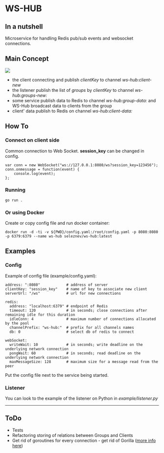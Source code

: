 # WS-HUB
## In a nutshell
Microservice for handling Redis pub/sub events and websocket connections.
## Main Concept 
![](https://svgshare.com/i/9R5.svg)
- the client connecting and publish *clientKey* to channel *ws-hub:client-new*
- the listener publish the list of *groups* by *clientKey* to channel *ws-hub:groups-new:<clientKey>*
- some service publish data to Redis to channel *ws-hub:group-data:<group>* and WS-Hub broadcast data to clients from the group
- client' data publish to Redis on channel *ws-hub:client-data:<clientKey>*


## How To
### Connect on client side
Common connection to Web Socket. **session_key** can be changed in config.
```
var conn = new WebSocket("ws://127.0.0.1:8080/ws?session_key=123456");
conn.onmessage = function(event) {
    console.log(event);
};
```
### Running
```
go run .
```
### Or using Docker
Create or copy config file and run docker container:
```
docker run -d -ti -v ${PWD}/config.yaml:/root/config.yaml -p 8080:8080 -p 6379:6379 --name ws-hub seleznev/ws-hub:latest
```
## Examples
### Config
Example of config file (example/config.yaml):
```
address: ":8080"            # address of server
clientKey: "session_key"    # name of key to associate new client
serverUrl: "/ws"            # url for new connections

redis:
  address: "localhost:6379" # endpoint of Redis
  timeout: 120              # in seconds; close connections after remaining idle for this duration
  idleConn: 4               # maximum number of connections allocated by the pool
  channelPrefix: "ws-hub:"  # prefix for all channels names
  db: 0                     # select db of redis to connect

webSocket:
  writeWait: 10             # in seconds; write deadline on the underlying network connection
  pongWait: 60              # in seconds; read deadline on the underlying network connection
  maxMessageSize: 128       # maximum size for a message read from the peer
```
Put the config file next to the service being started.
### Listener
You can look to the example of the listener on Python in *example/listener.py*

---
## ToDo
* Tests
* Refactoring storing of relations between Groups and Clients
* Get rid of goroutines for every connection - get rid of Gorilla ([more info here](https://godoc.org/github.com/gorilla/websocket#hdr-Concurrency))
